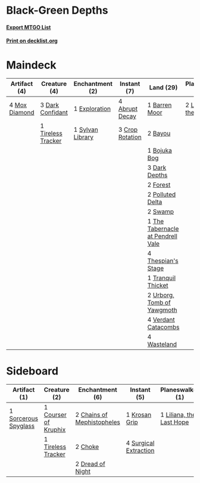 # Black-Green Depths

#### [Export MTGO List](../collection/Black-Green%20Depths/Black-Green%20Depths.txt)
#### [Print on decklist.org](http://decklist.org/?deckmain=4%09Abrupt%20Decay%0A1%09Barren%20Moor%0A2%09Bayou%0A1%09Bojuka%20Bog%0A3%09Crop%20Rotation%0A3%09Dark%20Confidant%0A3%09Dark%20Depths%0A1%09Exploration%0A2%09Forest%0A3%09Hymn%20to%20Tourach%0A1%09Inquisition%20of%20Kozilek%0A4%09Life%20from%20the%20Loam%0A2%09Liliana%20of%20the%20Veil%0A4%09Mox%20Diamond%0A2%09Polluted%20Delta%0A2%09Swamp%0A1%09Sylvan%20Library%0A1%09The%20Tabernacle%20at%20Pendrell%20Vale%0A4%09Thespian's%20Stage%0A4%09Thoughtseize%0A1%09Tireless%20Tracker%0A1%09Tranquil%20Thicket%0A2%09Urborg,%20Tomb%20of%20Yawgmoth%0A4%09Verdant%20Catacombs%0A4%09Wasteland&deckside=2%09Chains%20of%20Mephistopheles%0A2%09Choke%0A1%09Courser%20of%20Kruphix%0A2%09Dread%20of%20Night%0A1%09Krosan%20Grip%0A1%09Liliana,%20the%20Last%20Hope%0A1%09Sorcerous%20Spyglass%0A4%09Surgical%20Extraction%0A1%09Tireless%20Tracker)
# Maindeck

|                                      Artifact (4)                                      |                                        Creature (4)                                         |                                      Enchantment (2)                                      |                                       Instant (7)                                        |                                                 Land (29)                                                  |                                        Planeswalker (2)                                        |                                           Sorcery (12)                                            |
|----------------------------------------------------------------------------------------|---------------------------------------------------------------------------------------------|-------------------------------------------------------------------------------------------|------------------------------------------------------------------------------------------|------------------------------------------------------------------------------------------------------------|------------------------------------------------------------------------------------------------|---------------------------------------------------------------------------------------------------|
|4 [Mox Diamond](http://gatherer.wizards.com/Pages/Card/Details.aspx?multiverseid=212634)|3 [Dark Confidant](http://gatherer.wizards.com/Pages/Card/Details.aspx?multiverseid=370413)  |1 [Exploration](http://gatherer.wizards.com/Pages/Card/Details.aspx?multiverseid=382262)   |4 [Abrupt Decay](http://gatherer.wizards.com/Pages/Card/Details.aspx?multiverseid=425971) |1 [Barren Moor](http://gatherer.wizards.com/Pages/Card/Details.aspx?multiverseid=382856)                    |2 [Liliana of the Veil](http://gatherer.wizards.com/Pages/Card/Details.aspx?multiverseid=425901)|3 [Hymn to Tourach](http://gatherer.wizards.com/Pages/Card/Details.aspx?multiverseid=382976)       |
|                                                                                        |1 [Tireless Tracker](http://gatherer.wizards.com/Pages/Card/Details.aspx?multiverseid=409997)|1 [Sylvan Library](http://gatherer.wizards.com/Pages/Card/Details.aspx?multiverseid=383120)|3 [Crop Rotation](http://gatherer.wizards.com/Pages/Card/Details.aspx?multiverseid=417430)|2 [Bayou](http://gatherer.wizards.com/Pages/Card/Details.aspx?multiverseid=382860)                          |                                                                                                |1 [Inquisition of Kozilek](http://gatherer.wizards.com/Pages/Card/Details.aspx?multiverseid=425900)|
|                                                                                        |                                                                                             |                                                                                           |                                                                                          |1 [Bojuka Bog](http://gatherer.wizards.com/Pages/Card/Details.aspx?multiverseid=247536)                     |                                                                                                |4 [Life from the Loam](http://gatherer.wizards.com/Pages/Card/Details.aspx?multiverseid=370398)    |
|                                                                                        |                                                                                             |                                                                                           |                                                                                          |3 [Dark Depths](http://gatherer.wizards.com/Pages/Card/Details.aspx?multiverseid=416746)                    |                                                                                                |4 [Thoughtseize](http://gatherer.wizards.com/Pages/Card/Details.aspx?multiverseid=438676)          |
|                                                                                        |                                                                                             |                                                                                           |                                                                                          |2 [Forest](http://gatherer.wizards.com/Pages/Card/Details.aspx?multiverseid=439605)                         |                                                                                                |                                                                                                   |
|                                                                                        |                                                                                             |                                                                                           |                                                                                          |2 [Polluted Delta](http://gatherer.wizards.com/Pages/Card/Details.aspx?multiverseid=405104)                 |                                                                                                |                                                                                                   |
|                                                                                        |                                                                                             |                                                                                           |                                                                                          |2 [Swamp](http://gatherer.wizards.com/Pages/Card/Details.aspx?multiverseid=439603)                          |                                                                                                |                                                                                                   |
|                                                                                        |                                                                                             |                                                                                           |                                                                                          |1 [The Tabernacle at Pendrell Vale](http://gatherer.wizards.com/Pages/Card/Details.aspx?multiverseid=201236)|                                                                                                |                                                                                                   |
|                                                                                        |                                                                                             |                                                                                           |                                                                                          |4 [Thespian's Stage](http://gatherer.wizards.com/Pages/Card/Details.aspx?multiverseid=366353)               |                                                                                                |                                                                                                   |
|                                                                                        |                                                                                             |                                                                                           |                                                                                          |1 [Tranquil Thicket](http://gatherer.wizards.com/Pages/Card/Details.aspx?multiverseid=383135)               |                                                                                                |                                                                                                   |
|                                                                                        |                                                                                             |                                                                                           |                                                                                          |2 [Urborg, Tomb of Yawgmoth](http://gatherer.wizards.com/Pages/Card/Details.aspx?multiverseid=287330)       |                                                                                                |                                                                                                   |
|                                                                                        |                                                                                             |                                                                                           |                                                                                          |4 [Verdant Catacombs](http://gatherer.wizards.com/Pages/Card/Details.aspx?multiverseid=426074)              |                                                                                                |                                                                                                   |
|                                                                                        |                                                                                             |                                                                                           |                                                                                          |4 [Wasteland](http://gatherer.wizards.com/Pages/Card/Details.aspx?multiverseid=413790)                      |                                                                                                |                                                                                                   |


# Sideboard

|                                         Artifact (1)                                          |                                         Creature (2)                                          |                                           Enchantment (6)                                           |                                          Instant (5)                                           |                                         Planeswalker (1)                                          |
|-----------------------------------------------------------------------------------------------|-----------------------------------------------------------------------------------------------|-----------------------------------------------------------------------------------------------------|------------------------------------------------------------------------------------------------|---------------------------------------------------------------------------------------------------|
|1 [Sorcerous Spyglass](http://gatherer.wizards.com/Pages/Card/Details.aspx?multiverseid=435407)|1 [Courser of Kruphix](http://gatherer.wizards.com/Pages/Card/Details.aspx?multiverseid=442153)|2 [Chains of Mephistopheles](http://gatherer.wizards.com/Pages/Card/Details.aspx?multiverseid=159823)|1 [Krosan Grip](http://gatherer.wizards.com/Pages/Card/Details.aspx?multiverseid=370557)        |1 [Liliana, the Last Hope](http://gatherer.wizards.com/Pages/Card/Details.aspx?multiverseid=414388)|
|                                                                                               |1 [Tireless Tracker](http://gatherer.wizards.com/Pages/Card/Details.aspx?multiverseid=409997)  |2 [Choke](http://gatherer.wizards.com/Pages/Card/Details.aspx?multiverseid=430685)                   |4 [Surgical Extraction](http://gatherer.wizards.com/Pages/Card/Details.aspx?multiverseid=397706)|                                                                                                   |
|                                                                                               |                                                                                               |2 [Dread of Night](http://gatherer.wizards.com/Pages/Card/Details.aspx?multiverseid=4658)            |                                                                                                |                                                                                                   |

